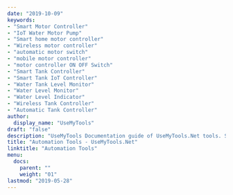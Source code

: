 ```yaml
---
date: "2019-10-09"
keywords:
- "Smart Motor Controller"
- "IoT Water Motor Pump"
- "Smart home motor controller"
- "Wireless motor controller"
- "automatic motor switch"
- "mobile motor controller"
- "motor controller ON OFF Switch"
- "Smart Tank Controller"
- "Smart Tank IoT Controller"
- "Water Tank Level Monitor"
- "Water Level Monitor"
- "Water Level Indicator"
- "Wireless Tank Controller"
- "Automatic Tank Controller"
author:
  display_name: "UseMyTools"
draft: "false"
description: "UseMyTools Documentation guide of UseMyTools.Net tools. Smart Motor, Water Tank Storage level monitor and controller are our smart home tools. Our free internet tools include Strong Password Generator, Time and Data, world Clock, AES encryption, MY IP, measurements and conversion."
title: "Automation Tools - UseMyTools.Net"
linktitle: "Automation Tools"
menu:
  docs:
    parent: ""
    weight: "01"
lastmod: "2019-05-28"
---
```

